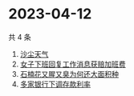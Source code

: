 # 2023-04-12

共 4 条

<!-- BEGIN ZHIHUSEARCH -->
<!-- 最后更新时间 Wed Apr 12 2023 08:59:00 GMT+0800 (China Standard Time) -->
1. [沙尘天气](https://www.zhihu.com/search?q=沙尘天气)
1. [女子下班回复工作消息获赔加班费](https://www.zhihu.com/search?q=女子下班回复工作消息获赔加班费)
1. [石楠花又腥又臭为何还大面积种](https://www.zhihu.com/search?q=石楠花又腥又臭为何还大面积种)
1. [多家银行下调存款利率](https://www.zhihu.com/search?q=多家银行下调存款利率)
<!-- END ZHIHUSEARCH -->
